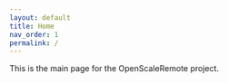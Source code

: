 ```yaml
---
layout: default
title: Home
nav_order: 1
permalink: /
---
```


This is the main page for the OpenScaleRemote project.